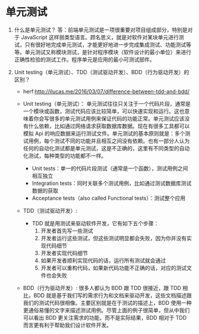 # 单元测试

1. 什么是单元测试？
   答：前端单元测试是一项很重要对项目组成部分，特别是对于 JavaScript 这样弱类型语言。顾名思义，就是对软件对某块单元进行测试，只有很好地完成单元测试，才能更好地进一步完成集成测试、功能测试等等。单元测试又称模块测试，是针对程序模块（软件设计的最小单位）来进行正确性检验的测试工作。程序单元是应用的最小可测试部件。

2. Unit testing（单元测试）、TDD（测试驱动开发）、BDD（行为驱动开发）的区别？
   - herf:http://ilucas.me/2016/03/07/difference-between-tdd-and-bdd/

   - Unit testing（单元测试）：
     单元测试往往只关注于一个代码片段，通常是一个模块或函数，测试代码应该比较简单，可以快速实现和运行。这也意味着你会写很多的单元测试用例来保证代码的功能正常。单元测试应该没有什么依赖，比如通过网络请求获取数据库数据。现在有很多工具都可以模拟 Api 的响应数据来运行测试文件。单元测试的基本原则就是：多个测试用例，每个测试不同的功能并且相互之间没有依赖。也有一部分人认为任何的自动化测试都是单元测试，这是不正确的，这里有不同类型的自动化测试，每种类型的功能都不一样。

     - Unit tests：单一的代码片段测试（通常是一个函数），测试用例之间相互独立
     - Integration tests：同时关联多个测试用例，比如通过测试数据库测试数据的获取
     - Acceptance tests（also called Functional tests）：测试整个应用

   - TDD（测试驱动开发）:

     - TDD 就是用测试来驱动软件开发，它有如下五个步骤：
       1. 开发者首先写一些测试
       2. 开发者运行这些测试，但这些测试明显都会失败，因为你并没有实现代码细节
       3. 开发者实现代码细节
       4. 如果开发者顺利实现代码的话，运行所有测试就会通过
       5. 开发者可以重构代码，如果新代码功能不正确的话，对应的测试文件也会失败

   - BDD（行为驱动开发）:
     很多人都认为 BDD 跟 TDD 很接近，跟 TDD 相比，BDD 就是基于我们写的需求行为和文档来驱动开发，这些文档描述跟我们的测试代码很相像。主要区别就是在于测试的描述上，BDD 使用一种更通俗易懂的文字来描述测试用例。尽管上面的例子很简单，但从中我们可以看出 BDD 更关注需求的功能，而不是实际结果，BDD 相对于 TDD 而言更有利于帮助我们设计软件开发。
